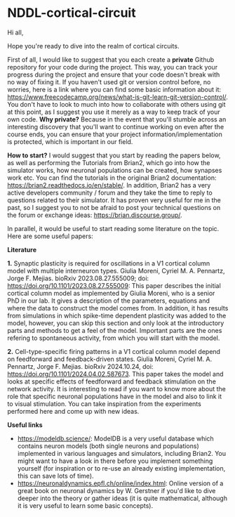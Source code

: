 # NDDL-cortical-circuit
Hi all,

Hope you're ready to dive into the realm of cortical circuits.

First of all, I would like to suggest that you each create a **private** Github repository for your code during the project. This way, you can track your progress during the project and ensure that your code doesn't break with no way of fixing it. If you haven't used git or version control before, no worries, here is a link where you can find some basic information about it: https://www.freecodecamp.org/news/what-is-git-learn-git-version-control/. You don't have to look to much into how to collaborate with others using git at this point, as I suggest you use it merely as a way to keep track of your own code. **Why private?** Because in the event that you'll stumble across an interesting discovery that you'll want to continue working on even after the course ends, you can ensure that your project information/implementation is protected, which is important in our field.

**How to start?** I would suggest that you start by reading the papers below, as well as performing the Tutorials from Brian2, which go into how the simulator works, how neuronal populations can be created, how synapses work etc. You can find the tutorials in the original Brian2 documentation: https://brian2.readthedocs.io/en/stable/. In addition, Brian2 has a very active developers community / forum and they take the time to reply to questions related to their simulator. It has proven very useful for me in the past, so I suggest you to not be afraid to post your technical questions on the forum or exchange ideas: https://brian.discourse.group/.

In parallel, it would be useful to start reading some literature on the topic. Here are some useful papers:

**Literature**

**1.**  Synaptic plasticity is required for oscillations in a V1 cortical column model with multiple interneuron types. Giulia Moreni, Cyriel M. A. Pennartz, Jorge F. Mejias.
bioRxiv 2023.08.27.555009; doi: https://doi.org/10.1101/2023.08.27.555009: This paper describes the initial cortical column model as implemented by Giulia Moreni, who is a senior PhD in our lab. It gives a description of the parameters, equations and where the data to construct the model comes from. In addition, it has results from simulations in which spike-time dependent plasticity was added to the model, however, you can skip this section and only look at the introductory parts and methods to get a feel of the model. Important parts are the ones refering to spontaneous activity, from which you will start with the model.

**2.** Cell-type-specific firing patterns in a V1 cortical column model depend on feedforward and feedback-driven states. Giulia Moreni, Cyriel M. A. Pennartz, Jorge F. Mejias. bioRxiv 2024.10.24, doi: https://doi.org/10.1101/2024.04.02.587673. This paper takes the model and looks at specific effects of feedforward and feedback stimulation on the network activity. It is interesting to read if you want to know more about the role that specific neuronal populations have in the model and also to link it to visual stimulation. You can take inspiration from the experiments performed here and come up with new ideas.

**Useful links**
- https://modeldb.science/: ModelDB is a very useful database which contains neuron models (both single neurons and populations) implemented in various languages and simulators, including Brian2. You might want to have a look in there before you implement something yourself (for inspiration or to re-use an already existing implementation, this can save lots of time).
- https://neuronaldynamics.epfl.ch/online/index.html: Online version of a great book on neuronal dynamics by W. Gerstner if you'd like to dive deeper into the theory or gather ideas (it is quite mathematical, although it is very useful to learn some basic concepts).



